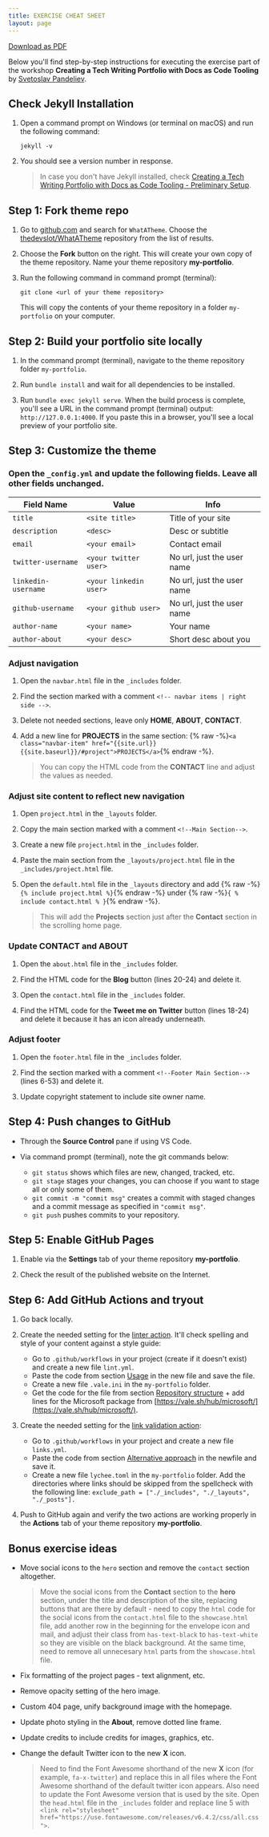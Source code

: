 ```yaml
---
title: EXERCISE CHEAT SHEET
layout: page
---
```

    
<a class="button is-rounded is-uppercase has-text-weight-normal is-black is-outlined" href="assets/docs/Exercise-Cheat-Sheet.pdf">Download as PDF</a>


Below you'll find step-by-step instructions for executing the exercise part of the workshop **Creating a Tech Writing Portfolio with Docs as Code Tooling** by [Svetoslav Pandeliev](https://www.linkedin.com/in/svetoslav-pandeliev/).

## Check Jekyll Installation

1. Open a command prompt on Windows (or terminal on macOS) and run the following command:

    `jekyll -v`

2. You should see a version number in response.

    > In case you don't have Jekyll installed, check [Creating a Tech Writing Portfolio with Docs as Code Tooling - Preliminary Setup](https://slavipande.github.io/Workshop-TechWritingPortfolio/blog/tcworldworkshop-preliminary-setup).

## Step 1: Fork theme repo

1. Go to [github.com](https://github.com) and search for `WhatATheme`. Choose the [thedevslot/WhatATheme](https://github.com/thedevslot/WhatATheme) repository from the list of results.

2. Choose the **Fork** button on the right. This will create your own copy of the theme repository. Name your theme repository **my-portfolio**.

3. Run the following command in command prompt (terminal):

    `git clone <url of your theme repository>` 

    This will copy the contents of your theme repository in a folder `my-portfolio` on your computer. 

## Step 2: Build your portfolio site locally

 1. In the command prompt (terminal), navigate to the theme repository folder `my-portfolio`.

 2. Run `bundle install` and wait for all dependencies to be installed.

 3. Run `bundle exec jekyll serve`. When the build process is complete, you'll see a URL in the command prompt (terminal) output: `http://127.0.0.1:4000`. If you paste this in a browser, you'll see a local preview of your portfolio site.

## Step 3: Customize the theme

### Open the `_config.yml` and update the following fields. Leave all other fields unchanged.

| Field Name | Value | Info |
| ---------- | --------------- | ---- |
| `title` | `<site title>` | Title of your site |
| `description` | `<desc>` | Desc or subtitle |
| `email` | `<your email>` | Contact email |
| `twitter-username` | `<your twitter user>` | No url, just the user name |
| `linkedin-username` | `<your linkedin user>` | No url, just the user name |
| `github-username` | `<your github user>` | No url, just the user name |
| `author-name` | `<your name>` | Your name |
| `author-about` | `<your desc>` | Short desc about you |


### Adjust navigation

1. Open the `navbar.html` file in the  `_includes` folder. 

2. Find the section marked with a comment `<!-- navbar items | right side -->`.

3. Delete not needed sections, leave only **HOME**, **ABOUT**, **CONTACT**.

4. Add a new line for **PROJECTS** in the same section: {% raw -%}`<a class="navbar-item" href="{{site.url}}{{site.baseurl}}/#project">PROJECTS</a>`{% endraw -%}.


    > You can copy the HTML code from the **CONTACT** line and adjust the values as needed.


### Adjust site content to reflect new navigation

1. Open `project.html` in the `_layouts` folder.

2. Copy the main section marked with a comment `<!--Main Section-->`.

3. Create a new file `project.html` in the `_includes` folder.

4. Paste the main section from the `_layouts/project.html` file in the `_includes/project.html` file.

5. Open the `default.html` file in the `_layouts` directory and add {% raw -%}`{% include project.html %}`{% endraw -%} under {% raw -%}`{ % include contact.html % }`{% endraw -%}. 

    > This will add the **Projects** section just after the **Contact** section in the scrolling home page.  

### Update **CONTACT** and **ABOUT** 

1. Open the `about.html` file in the `_includes` folder.

2. Find the HTML code for the **Blog** button (lines 20-24) and delete it.

3. Open the `contact.html` file in the `_includes` folder.

4. Find the HTML code for the **Tweet me on Twitter** button (lines 18-24) and delete it because it has an icon already underneath.



### Adjust footer

1. Open the `footer.html` file in the `_includes` folder.

2. Find the section marked with a comment `<!--Footer Main Section-->` (lines 6-53) and delete it.

3. Update copyright statement to include site owner name.



## Step 4: Push changes to GitHub

- Through the **Source Control** pane if using VS Code.

- Via command prompt (terminal), note the git commands below:

    - `git status` shows which files are new, changed, tracked, etc. 
    - `git stage` stages your changes, you can choose if you want to stage all or only some of them.
    - `git commit -m "commit msg"` creates a commit with staged changes and a commit message as specified in `"commit msg"`.
    - `git push` pushes commits to your repository.

## Step 5: Enable GitHub Pages

1. Enable via the **Settings** tab of your theme repository **my-portfolio**.

2. Check the result of the published website on the Internet.

## Step 6: Add GitHub Actions and tryout

1. Go back locally.

2. Create the needed setting for the [linter action](https://github.com/marketplace/actions/vale-linter). It'll check spelling and style of your content against a style guide:

    - Go to `.github/workflows` in your project (create if it doesn't exist) and create a new file `lint.yml`.
    - Paste the code from section [Usage](https://github.com/marketplace/actions/vale-linter#usage) in the new file and save the file.
    - Create a new file `.vale.ini` in the `my-portfolio` folder.  
    - Get the code for the file from section [Repository structure](https://github.com/marketplace/actions/vale-linter#repository-structure) + add lines for the Microsoft package from [https://vale.sh/hub/microsoft/](https://vale.sh/hub/microsoft/).

3. Create the needed setting for the [link validation action](https://github.com/marketplace/actions/lychee-broken-link-checker):

    - Go to `.github/workflows` in your project and create a new file `links.yml`.
    - Paste the code from section [Alternative approach](https://github.com/marketplace/actions/lychee-broken-link-checker#alternative-approach) in the newfile and save it.
    - Create a new file `lychee.toml` in the `my-portfolio` folder. Add the directories where links should be skipped from the spellcheck with the following line: `exclude_path = ["./_includes", "./_layouts", "./_posts"].`

4. Push to GitHub again and verify the two actions are working properly in the **Actions** tab of your theme repository **my-portfolio**.



## Bonus exercise ideas

- Move social icons to the `hero` section and remove the `contact` section altogether.

    > Move the social icons from the **Contact** section to the **hero** section, under the title and description of the site, replacing buttons that are there by default - need to copy the `html` code for the social icons from the `contact.html` file to the `showcase.html` file, add another row in the beginning for the envelope icon and mail, and adjust their class from `has-text-black` to `has-text-white` so they are visible on the black background. At the same time, need to remove all unnecesary `html` parts from the `showcase.html` file.

- Fix formatting of the project pages - text alignment, etc.

- Remove opacity setting of the hero image.

- Custom 404 page, unify background image with the homepage.

- Update photo styling in the **About**, remove dotted line frame.

- Update credits to include credits for images, graphics, etc.

- Change the default Twitter icon to the new **X** icon.

    > Need to find the Font Awesome shorthand of the new **X** icon (for example, `fa-x-twitter`) and replace this in all files where the Font Awesome shorthand of the default twitter icon appears. Also need to update the Font Awesome version that is used by the site. Open the `head.html` file in the `_includes` folder and replace line 5 with `<link rel="stylesheet" href="https://use.fontawesome.com/releases/v6.4.2/css/all.css">`.